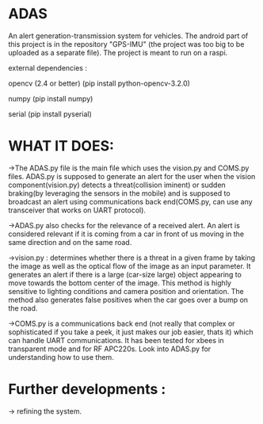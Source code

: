 # ADAS
An alert generation-transmission system for vehicles.
The android part of this project is in the repository "GPS-IMU" (the project was too big to be uploaded as a separate file).
The project is meant to run on a raspi.

external dependencies : 

opencv (2.4 or better) (pip install python-opencv-3.2.0)

numpy (pip install numpy)

serial (pip install pyserial)

# WHAT IT DOES:
->The ADAS.py file is the main file which uses the vision.py and COMS.py files. 
ADAS.py is supposed to generate an alert for the user when the vision component(vision.py) detects a threat(collision iminent) or sudden braking(by leveraging the sensors in the mobile) and is supposed to broadcast an alert using communications back end(COMS.py, can use any transceiver that works on UART protocol). 

->ADAS.py also checks for the relevance of a received alert. An alert is considered relevant if it is coming from a car in front of us moving in the same direction and on the same road. 

->vision.py : determines whether there is a threat in a given frame by taking the image as well as the optical flow of the image as an input parameter. It generates an alert if there is a large (car-size large) object appearing to move towards the bottom center of the image. This method is highly sensitive to lighting conditions and camera position and orientation. The method also generates false positives when the car goes over a bump on the road.

->COMS.py is a communications back end (not really that complex or sophisticated if you take a peek, it just makes our job easier, thats it) which can handle UART communications. It has been tested for xbees in transparent mode and for RF APC220s. Look into ADAS.py for understanding how to use them.

# Further developments : 
-> refining the system.
